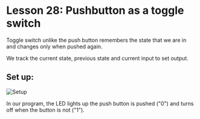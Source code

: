 # Lesson 28: Pushbutton as a toggle switch
Toggle switch unlike the push button remembers the state that we are in and changes only when pushed again.

We track the current state, previous state and current input to set output.

## Set up:
![Setup](images/img1.png)

In our program, the LED lights up the push button is pushed ("0") and turns off when the button is not ("1").